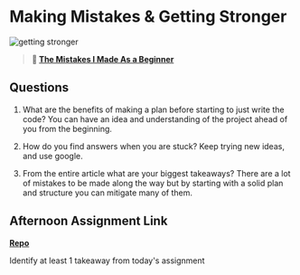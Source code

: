 # Making Mistakes & Getting Stronger

![getting stronger](https://bcw.blob.core.windows.net/public/img/lesson-images/js-bootcamp-logo.jpg)

> **📖 [The Mistakes I Made As a Beginner](https://codeworksacademy.com/fs-student-guide/resources/wk2/06-Coding-Mistakes)**

## Questions

1. What are the benefits of making a plan before starting to just write the code?
You can have an idea and understanding of the project ahead of you from the beginning.

2. How do you find answers when you are stuck?
Keep trying new ideas, and use google. 


3. From the entire article what are your biggest takeaways?
There are a lot of mistakes to be made along the way but by starting with a solid plan and structure you can mitigate many of them.


## Afternoon Assignment Link

**[Repo](https://github.com/fullmer24/bossMonster)**

Identify at least 1 takeaway from today's assignment
